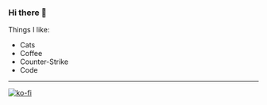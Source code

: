 ### Hi there 👋

<!--
**tobbbles/tobbbles** is a ✨ _special_ ✨ repository because its `README.md` (this file) appears on your GitHub profile.

Here are some ideas to get you started:

- 🔭 I’m currently working on ...
- 🌱 I’m currently learning ...
- 👯 I’m looking to collaborate on ...
- 🤔 I’m looking for help with ...
- 💬 Ask me about ...
- 📫 How to reach me: ...
- 😄 Pronouns: ...
- ⚡ Fun fact: ...
-->
Things I like:
- Cats
- Coffee
- Counter-Strike
- Code 

-----

[![ko-fi](https://www.ko-fi.com/img/githubbutton_sm.svg)](https://ko-fi.com/L4L1S6SU)
